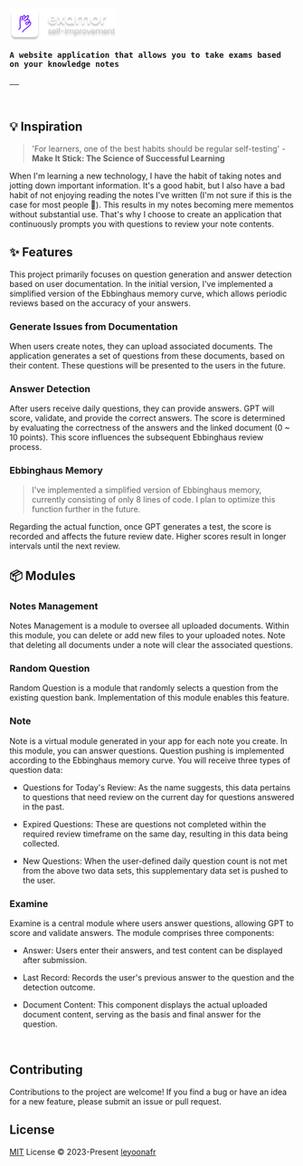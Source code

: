 <samp>
</br>
</br>

<p>
  <img  width="190"  src="/docs/logo-text.png" />
</p>

<p>
  <strong>
   A website application that allows you to take exams based on your knowledge notes
  </strong>
</p>

<p>
  <a href="https://github.com/codeacme17/examor/blob/main/docs/cn-doc.md">
    <img height="21" src="https://img.shields.io/badge/zh--CN-ffffff?style=flat-square&logo=googletranslate&logoColor=7d09f1" alt="">
  </a>
  <a href="https://discordapp.com/channels/974519864045756446/1138743595097149450">
    <img height="21" src="https://img.shields.io/badge/Chat%20Room-7d09f1?style=flat-square&logo=discord&logoColor=7d09f1&labelColor=fff&color=fff" alt="">
  </a>
  <a href="https://github.com/codeacme17/examor/blob/main/LICENSE">
    <img height="21" src="https://img.shields.io/badge/License-MIT-ffffff?style=flat-square&labelColor=fff&color=7d09f1" alt="">
  </a>
</p>
</samp>
</br>

## 💡 Inspiration

> 'For learners, one of the best habits should be regular self-testing' - **Make It Stick: The Science of Successful Learning**

When I'm learning a new technology, I have the habit of taking notes and jotting down important information. It's a good habit, but I also have a bad habit of not enjoying reading the notes I've written (I'm not sure if this is the case for most people 🫣). This results in my notes becoming mere mementos without substantial use. That's why I choose to create an application that continuously prompts you with questions to review your note contents.

## ✨ Features

This project primarily focuses on question generation and answer detection based on user documentation. In the initial version, I've implemented a simplified version of the Ebbinghaus memory curve, which allows periodic reviews based on the accuracy of your answers.

### Generate Issues from Documentation

When users create notes, they can upload associated documents. The application generates a set of questions from these documents, based on their content. These questions will be presented to the users in the future.

### Answer Detection

After users receive daily questions, they can provide answers. GPT will score, validate, and provide the correct answers. The score is determined by evaluating the correctness of the answers and the linked document (0 ~ 10 points). This score influences the subsequent Ebbinghaus review process.

### Ebbinghaus Memory

> I've implemented a simplified version of Ebbinghaus memory, currently consisting of only 8 lines of code. I plan to optimize this function further in the future.

Regarding the actual function, once GPT generates a test, the score is recorded and affects the future review date. Higher scores result in longer intervals until the next review.

## 📦️ Modules

### Notes Management

Notes Management is a module to oversee all uploaded documents. Within this module, you can delete or add new files to your uploaded notes. Note that deleting all documents under a note will clear the associated questions.

### Random Question

Random Question is a module that randomly selects a question from the existing question bank. Implementation of this module enables this feature.

### Note

Note is a virtual module generated in your app for each note you create. In this module, you can answer questions. Question pushing is implemented according to the Ebbinghaus memory curve. You will receive three types of question data:

- Questions for Today's Review: As the name suggests, this data pertains to questions that need review on the current day for questions answered in the past.

- Expired Questions: These are questions not completed within the required review timeframe on the same day, resulting in this data being collected.

- New Questions: When the user-defined daily question count is not met from the above two data sets, this supplementary data set is pushed to the user.

### Examine

Examine is a central module where users answer questions, allowing GPT to score and validate answers. The module comprises three components:

- Answer: Users enter their answers, and test content can be displayed after submission.

- Last Record: Records the user's previous answer to the question and the detection outcome.

- Document Content: This component displays the actual uploaded document content, serving as the basis and final answer for the question.

</br>

## Contributing

Contributions to the project are welcome! If you find a bug or have an idea for a new feature, please submit an issue or pull request.

## License

[MIT](/LICENSE) License © 2023-Present [leyoonafr](https://github.com/codeacme17)



